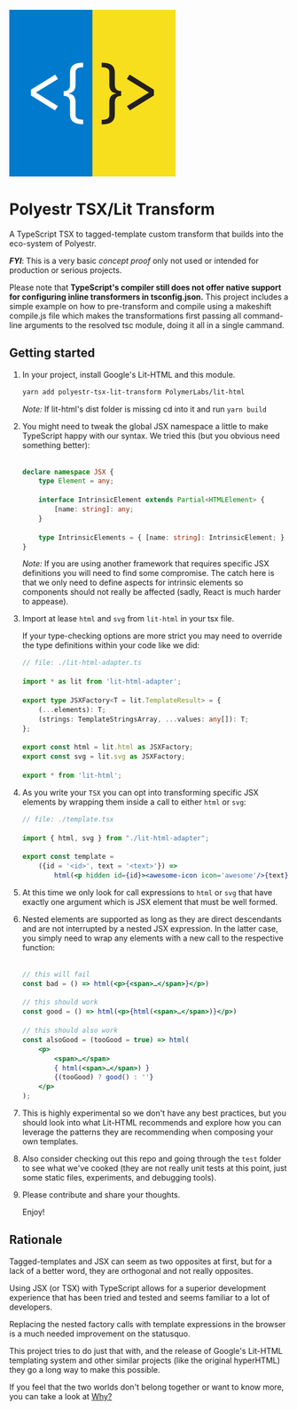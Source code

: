 ![Polyestr TSX/Lit Transform Icon](./src/assets/polyestr-tsx-lit-transform.svg)

# Polyestr TSX/Lit Transform

A TypeScript TSX to tagged-template custom transform that builds into the
eco-system of Polyestr.

***FYI***: This is a very basic *concept proof* only not used or intended for
production or serious projects.

Please note that **TypeScript's compiler still does not offer native support for
configuring inline transformers in tsconfig.json.** This project includes a
simple example on how to pre-transform and compile using a makeshift compile.js
file which makes the transformations first passing all command-line
arguments to the resolved tsc module, doing it all in a single cammand.

## Getting started

1. In your project, install Google's Lit-HTML and this module.

    ```sh
    yarn add polyestr-tsx-lit-transform PolymerLabs/lit-html
    ```

    *Note:* If lit-html's dist folder is missing cd into it and run `yarn build`

2. You might need to tweak the global JSX namespace a little to make TypeScript
happy with our syntax. We tried this (but you obvious need something better):

    ```ts

    declare namespace JSX {
        type Element = any;

        interface IntrinsicElement extends Partial<HTMLElement> {
            [name: string]: any;
        }

        type IntrinsicElements = { [name: string]: IntrinsicElement; }
    }

    ```

    *Note:* If you are using another framework that requires specific JSX
    definitions you will need to find some compromise. The catch here is that
    we only need to define aspects for intrinsic elements so components should
    not really be affected (sadly, React is much harder to appease).

3. Import at lease `html` and `svg` from `lit-html` in your tsx file.

    If your type-checking options are more strict you may need to override
    the type definitions within your code like we did:

    ```ts
    // file: ./lit-html-adapter.ts

    import * as lit from 'lit-html-adapter';

    export type JSXFactory<T = lit.TemplateResult> = {
        (...elements): T;
        (strings: TemplateStringsArray, ...values: any[]): T;
    };

    export const html = lit.html as JSXFactory;
    export const svg = lit.svg as JSXFactory;

    export * from 'lit-html';

    ```

4. As you write your `TSX` you can opt into transforming specific JSX elements
by wrapping them inside a call to either `html` or `svg`:

    ```jsx
    // file: ./template.tsx

    import { html, svg } from "./lit-html-adapter";

    export const template =
        ({id = '<id>', text = '<text>'}) =>
            html(<p hidden id={id}><awesome-icon icon='awesome'/>{text}</p>);

    ```

5. At this time we only look for call expressions to `html` or `svg` that have
exactly one argument which is JSX element that must be well formed.

6. Nested elements are supported as long as they are direct descendants and are
not interrupted by a nested JSX expression. In the latter case, you simply need
to wrap any elements with a new call to the respective function:

    ```jsx

    // this will fail
    const bad = () => html(<p>{<span>…</span>}</p>)

    // this should work
    const good = () => html(<p>{html(<span>…</span>)}</p>)

    // this should also work
    const alsoGood = (tooGood = true) => html(
        <p>
            <span>…</span>
            { html(<span>…</span>) }
            {(tooGood) ? good() : ''}
        </p>
    );

    ```

7. This is highly experimental so we don't have any best practices, but you
should look into what Lit-HTML recommends and explore how you can leverage the
patterns they are recommending when composing your own templates.

8. Also consider checking out this repo and going through the `test` folder to
see what we've cooked (they are not really unit tests at this point, just some
static files, experiments, and debugging tools).

9. Please contribute and share your thoughts.

    Enjoy!

## Rationale

Tagged-templates and JSX can seem as two opposites at first, but for a lack of a
better word, they are orthogonal and not really opposites.

Using JSX (or TSX) with TypeScript allows for a superior development experience
that has been tried and tested and seems familiar to a lot of developers.

Replacing the nested factory calls with template expressions in the browser is
a much needed improvement on the statusquo.

This project tries to do just that with, and the release of Google's Lit-HTML
templating system and other similar projects (like the original hyperHTML) they
go a long way to make this possible.

If you feel that the two worlds don't belong together or want to know more, you
can take a look at [Why?](./WHY.md)
